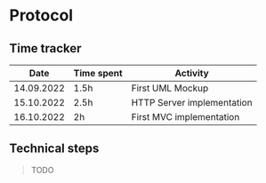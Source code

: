 # Protocol

## Time tracker
| Date       | Time spent | Activity                  |
|------------|------------|---------------------------|
| 14.09.2022 | 1.5h       | First UML Mockup          |
| 15.10.2022 | 2.5h       | HTTP Server implementation |
| 16.10.2022 | 2h         | First MVC implementation  |

## Technical steps

> TODO